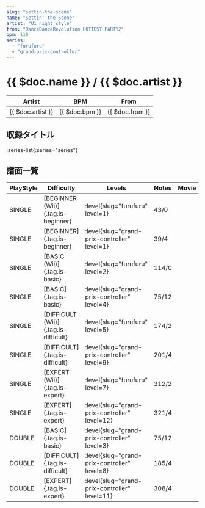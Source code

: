 ```yaml
---
slug: "settin-the-scene"
name: "Settin' the Scene"
artist: "U1 night style"
from: "DanceDanceRevolution HOTTEST PARTY2"
bpm: 110
series:
  - "furufuru"
  - "grand-prix-controller"
---
```


# {{ $doc.name }} / {{ $doc.artist }}

|Artist|BPM|From|
|------|---|----|
|{{ $doc.artist }}|{{ $doc.bpm }}|{{ $doc.from }}|

## 収録タイトル

:series-list{:series="series"}

## 譜面一覧

|PlayStyle|Difficulty|Levels|Notes|Movie|
|---------|----------|------|-----|-----|
|SINGLE|[BEGINNER (Wii)]{.tag.is-beginner}|<div class="field is-grouped is-grouped-multiline"> :level{slug="furufuru" level=1}</div>|43/0||
|SINGLE|[BEGINNER]{.tag.is-beginner}|<div class="field is-grouped is-grouped-multiline"> :level{slug="grand-prix-controller" level=1}</div>|39/4||
|SINGLE|[BASIC (Wii)]{.tag.is-basic}|<div class="field is-grouped is-grouped-multiline"> :level{slug="furufuru" level=2}</div>|114/0||
|SINGLE|[BASIC]{.tag.is-basic}|<div class="field is-grouped is-grouped-multiline"> :level{slug="grand-prix-controller" level=4}</div>|75/12||
|SINGLE|[DIFFICULT (Wii)]{.tag.is-difficult}|<div class="field is-grouped is-grouped-multiline"> :level{slug="furufuru" level=5}</div>|174/2||
|SINGLE|[DIFFICULT]{.tag.is-difficult}|<div class="field is-grouped is-grouped-multiline"> :level{slug="grand-prix-controller" level=9}</div>|201/4||
|SINGLE|[EXPERT (Wii)]{.tag.is-expert}|<div class="field is-grouped is-grouped-multiline"> :level{slug="furufuru" level=7}</div>|312/2||
|SINGLE|[EXPERT]{.tag.is-expert}|<div class="field is-grouped is-grouped-multiline"> :level{slug="grand-prix-controller" level=12}</div>|321/4||
|DOUBLE|[BASIC]{.tag.is-basic}|<div class="field is-grouped is-grouped-multiline"> :level{slug="grand-prix-controller" level=3}</div>|75/12||
|DOUBLE|[DIFFICULT]{.tag.is-difficult}|<div class="field is-grouped is-grouped-multiline"> :level{slug="grand-prix-controller" level=8}</div>|185/4||
|DOUBLE|[EXPERT]{.tag.is-expert}|<div class="field is-grouped is-grouped-multiline"> :level{slug="grand-prix-controller" level=11}</div>|308/4||
